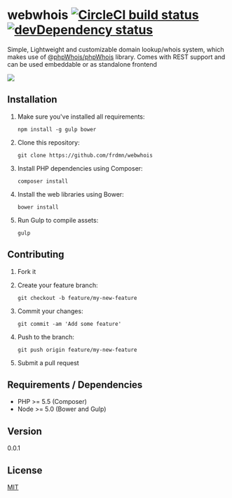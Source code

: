 # webwhois [![CircleCI build status](https://img.shields.io/circleci/project/frdmn/webwhois.svg)](https://circleci.com/gh/frdmn/webwhois) [![devDependency status](https://david-dm.org/frdmn/webwhois/dev-status.svg)](https://david-dm.org/frdmn/webwhois#info=devDependencies)

Simple, Lightweight and customizable domain lookup/whois system, which makes use of @[phpWhois/phpWhois](https://github.com/phpWhois/phpWhois) library. Comes with REST support and can be used embeddable or as standalone frontend

![](http://up.frd.mn/cccR9UByHH.png)

## Installation

1. Make sure you've installed all requirements:  

    ```shell
    npm install -g gulp bower
    ```

1. Clone this repository:  

    ```shell
    git clone https://github.com/frdmn/webwhois
    ```

1. Install PHP dependencies using Composer:  

    ```shell
    composer install
    ```

1. Install the web libraries using Bower:  

    ```shell
    bower install
    ```

1. Run Gulp to compile assets:  

    ```shell
    gulp  
    ```

## Contributing

1. Fork it
1. Create your feature branch:  

    ```shell
    git checkout -b feature/my-new-feature
    ```

1. Commit your changes:  

    ```shell
    git commit -am 'Add some feature'
    ```

1. Push to the branch:  

    ```shell
    git push origin feature/my-new-feature
    ```

1. Submit a pull request

## Requirements / Dependencies

* PHP >= 5.5 (Composer)
* Node >= 5.0 (Bower and Gulp)

## Version

0.0.1

## License

[MIT](LICENSE)
